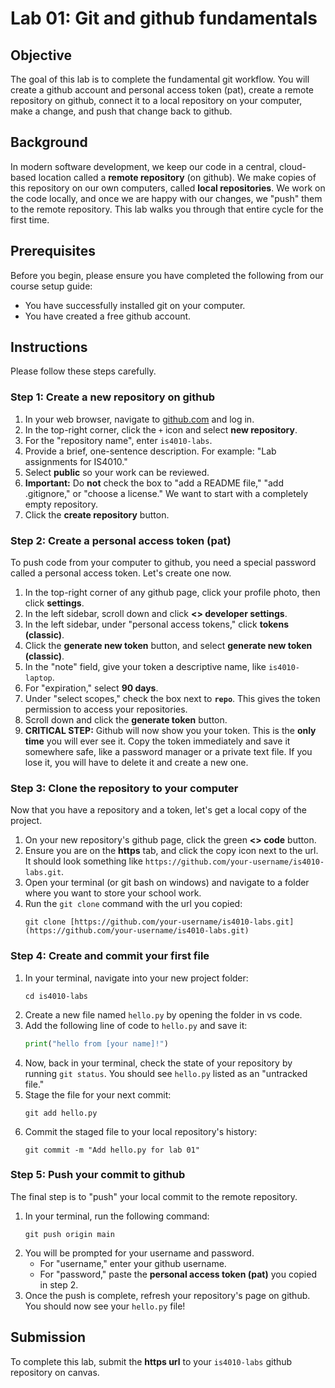 # Lab 01: Git and github fundamentals

## Objective

The goal of this lab is to complete the fundamental git workflow. You will create a github account and personal access token (pat), create a remote repository on github, connect it to a local repository on your computer, make a change, and push that change back to github.

## Background

In modern software development, we keep our code in a central, cloud-based location called a **remote repository** (on github). We make copies of this repository on our own computers, called **local repositories**. We work on the code locally, and once we are happy with our changes, we "push" them to the remote repository. This lab walks you through that entire cycle for the first time.

## Prerequisites

Before you begin, please ensure you have completed the following from our course setup guide:

- You have successfully installed git on your computer.
- You have created a free github account.

## Instructions

Please follow these steps carefully.

### Step 1: Create a new repository on github

1.  In your web browser, navigate to [github.com](https://github.com) and log in.
2.  In the top-right corner, click the `+` icon and select **new repository**.
3.  For the "repository name", enter `is4010-labs`.
4.  Provide a brief, one-sentence description. For example: "Lab assignments for IS4010."
5.  Select **public** so your work can be reviewed.
6.  **Important:** Do **not** check the box to "add a README file," "add .gitignore," or "choose a license." We want to start with a completely empty repository.
7.  Click the **create repository** button.

### Step 2: Create a personal access token (pat)

To push code from your computer to github, you need a special password called a personal access token. Let's create one now.

1.  In the top-right corner of any github page, click your profile photo, then click **settings**.
2.  In the left sidebar, scroll down and click **<> developer settings**.
3.  In the left sidebar, under "personal access tokens," click **tokens (classic)**.
4.  Click the **generate new token** button, and select **generate new token (classic)**.
5.  In the "note" field, give your token a descriptive name, like `is4010-laptop`.
6.  For "expiration," select **90 days**.
7.  Under "select scopes," check the box next to **`repo`**. This gives the token permission to access your repositories.
8.  Scroll down and click the **generate token** button.
9.  **CRITICAL STEP:** Github will now show you your token. This is the **only time** you will ever see it. Copy the token immediately and save it somewhere safe, like a password manager or a private text file. If you lose it, you will have to delete it and create a new one.

### Step 3: Clone the repository to your computer

Now that you have a repository and a token, let's get a local copy of the project.

1.  On your new repository's github page, click the green **<> code** button.
2.  Ensure you are on the **https** tab, and click the copy icon next to the url. It should look something like `https://github.com/your-username/is4010-labs.git`.
3.  Open your terminal (or git bash on windows) and navigate to a folder where you want to store your school work.
4.  Run the `git clone` command with the url you copied:
    ```
    git clone [https://github.com/your-username/is4010-labs.git](https://github.com/your-username/is4010-labs.git)
    ```

### Step 4: Create and commit your first file

1.  In your terminal, navigate into your new project folder:
    ```
    cd is4010-labs
    ```
2.  Create a new file named `hello.py` by opening the folder in vs code.
3.  Add the following line of code to `hello.py` and save it:
    ```python
    print("hello from [your name]!")
    ```
4.  Now, back in your terminal, check the state of your repository by running `git status`. You should see `hello.py` listed as an "untracked file."
5.  Stage the file for your next commit:
    ```
    git add hello.py
    ```
6.  Commit the staged file to your local repository's history:
    ```
    git commit -m "Add hello.py for lab 01"
    ```

### Step 5: Push your commit to github

The final step is to "push" your local commit to the remote repository.

1.  In your terminal, run the following command:
    ```
    git push origin main
    ```
2.  You will be prompted for your username and password.
    * For "username," enter your github username.
    * For "password," paste the **personal access token (pat)** you copied in step 2.
3.  Once the push is complete, refresh your repository's page on github. You should now see your `hello.py` file!

## Submission

To complete this lab, submit the **https url** to your `is4010-labs` github repository on canvas.
